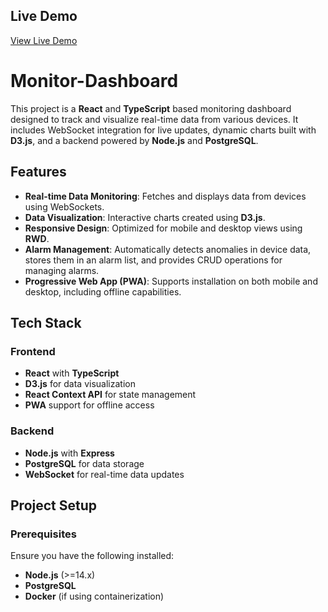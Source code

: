 ## Live Demo
[View Live Demo](https://nnico931103.github.io/Monitor-Dashboard/)

# Monitor-Dashboard
This project is a **React** and **TypeScript** based monitoring dashboard designed to track and visualize real-time data from various devices. It includes WebSocket integration for live updates, dynamic charts built with **D3.js**, and a backend powered by **Node.js** and **PostgreSQL**.

## Features

- **Real-time Data Monitoring**: Fetches and displays data from devices using WebSockets.
- **Data Visualization**: Interactive charts created using **D3.js**.
- **Responsive Design**: Optimized for mobile and desktop views using **RWD**.
- **Alarm Management**: Automatically detects anomalies in device data, stores them in an alarm list, and provides CRUD operations for managing alarms.
- **Progressive Web App (PWA)**: Supports installation on both mobile and desktop, including offline capabilities.

## Tech Stack

### Frontend
- **React** with **TypeScript**
- **D3.js** for data visualization
- **React Context API** for state management
- **PWA** support for offline access

### Backend
- **Node.js** with **Express**
- **PostgreSQL** for data storage
- **WebSocket** for real-time data updates

## Project Setup

### Prerequisites

Ensure you have the following installed:

- **Node.js** (>=14.x)
- **PostgreSQL**
- **Docker** (if using containerization)
